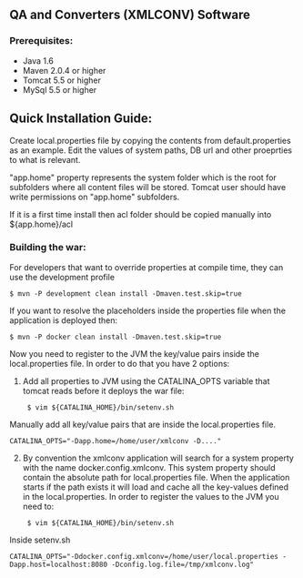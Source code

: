
## QA and Converters (XMLCONV) Software    

### Prerequisites:

* Java 1.6
* Maven 2.0.4 or higher
* Tomcat 5.5 or higher
* MySql 5.5 or higher


## Quick Installation Guide:

Create local.properties file by copying the contents from default.properties as an example.
Edit the values of system paths, DB url and other proeprties to what is relevant.

"app.home" property represents the system folder which is the root for subfolders where all content files will be stored.
Tomcat user should have write permissions on "app.home" subfolders.

If it is a first time install then acl folder should be copied manually into ${app.home}/acl



### Building the war:

For developers that want to override properties at compile time, they can use the development profile

	$ mvn -P development clean install -Dmaven.test.skip=true

If you want to resolve the placeholders inside the properties file when the application is deployed then:
	
	$ mvn -P docker clean install -Dmaven.test.skip=true


Now you need to register to the JVM the key/value pairs inside the local.properties file. In order to do that you have 2 options:

1. Add all properties to JVM using the CATALINA_OPTS variable that tomcat reads before it deploys the war file:
	
	
		$ vim ${CATALINA_HOME}/bin/setenv.sh

Manually add all key/value pairs that are inside the local.properties file.

	CATALINA_OPTS="-Dapp.home=/home/user/xmlconv -D...."

2. By convention the xmlconv application will search for a system property with the name docker.config.xmlconv. This system property should contain the absolute path for local.properties file. When the application starts if the path exists it will load and cache all the key-values defined in the local.properties. In order to register the values to the JVM you need to:

		$ vim ${CATALINA_HOME}/bin/setenv.sh

Inside setenv.sh

	CATALINA_OPTS="-Ddocker.config.xmlconv=/home/user/local.properties -Dapp.host=localhost:8080 -Dconfig.log.file=/tmp/xmlconv.log"
